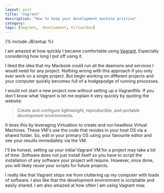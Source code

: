 ```yaml
---
layout: post
title: "Vagrant"
description: "How to keep your development machine pristine"
category: 
tags: [Vagrant,  development, Virtualbox]
---
```

{% include JB/setup %}

I am amazed at how quickly I became comfortable using [Vagrant](http://vagrantup.com/). Especially
considering how long I put off using it. 

I liked the idea that my Macbook could run all the daemons and services I would need for any project. Nothing wrong with this approach if you only ever work on a single project. 
But begin working on different projects and your computer quickly becomes full of a hodgepodge of running processes.


<!--more-->


I would not start a new project now without setting up a Vagrantfile. If you don't know what Vagrant is let me explain it very quickly by quoting the website:

> Create and configure lightweight, reproducible, and portable development environments.

It does this by leveraging Virtualbox to create and run headless Virtual Machines. These VM's use the code that resides in your host OS via a shared folder. 
So, edit in your primary OS using your favourite editor and see your results immediately via the VM.

I'll be honest, setting up your initial Vagrant VM for a project may take a bit of time. Software does not just install itself so you have to script the installation of any software your project will require. However, once done, you will likely reuse your scripts for future projects.

I really like that Vagrant stops me from cluttering up my computer with loads of software. I also like that the development environment is scriptable and easily shared. I am also amazed at how often I am using Vagrant now.
